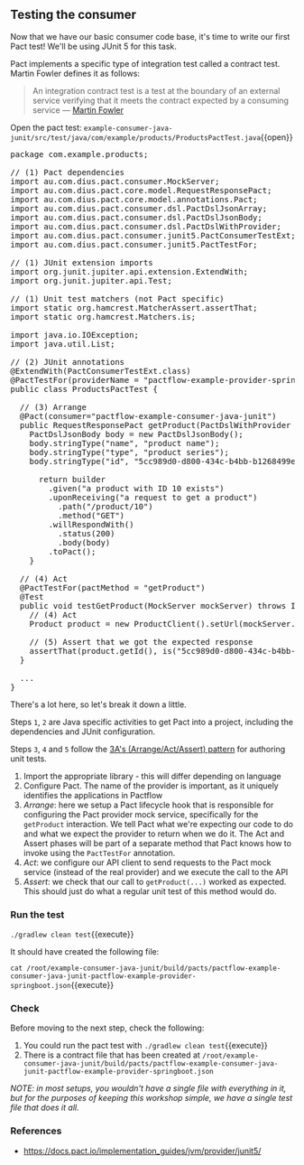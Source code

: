## Testing the consumer

Now that we have our basic consumer code base, it's time to write our first Pact test! We'll be using JUnit 5 for this task.

Pact implements a specific type of integration test called a contract test. Martin Fowler defines it as follows:

> An integration contract test is a test at the boundary of an external service verifying that it meets the contract expected by a consuming service — [Martin Fowler](https://martinfowler.com/bliki/IntegrationContractTest.html)

Open the pact test: `example-consumer-java-junit/src/test/java/com/example/products/ProductsPactTest.java`{{open}}

<pre class="file">
package com.example.products;

// (1) Pact dependencies
import au.com.dius.pact.consumer.MockServer;
import au.com.dius.pact.core.model.RequestResponsePact;
import au.com.dius.pact.core.model.annotations.Pact;
import au.com.dius.pact.consumer.dsl.PactDslJsonArray;
import au.com.dius.pact.consumer.dsl.PactDslJsonBody;
import au.com.dius.pact.consumer.dsl.PactDslWithProvider;
import au.com.dius.pact.consumer.junit5.PactConsumerTestExt;
import au.com.dius.pact.consumer.junit5.PactTestFor;

// (1) JUnit extension imports
import org.junit.jupiter.api.extension.ExtendWith;
import org.junit.jupiter.api.Test;

// (1) Unit test matchers (not Pact specific)
import static org.hamcrest.MatcherAssert.assertThat;
import static org.hamcrest.Matchers.is;

import java.io.IOException;
import java.util.List;

// (2) JUnit annotations
@ExtendWith(PactConsumerTestExt.class)
@PactTestFor(providerName = "pactflow-example-provider-springboot")
public class ProductsPactTest {

  // (3) Arrange
  @Pact(consumer="pactflow-example-consumer-java-junit")
  public RequestResponsePact getProduct(PactDslWithProvider builder) {
    PactDslJsonBody body = new PactDslJsonBody();
    body.stringType("name", "product name");
    body.stringType("type", "product series");
    body.stringType("id", "5cc989d0-d800-434c-b4bb-b1268499e850");

      return builder
        .given("a product with ID 10 exists")
        .uponReceiving("a request to get a product")
          .path("/product/10")
          .method("GET")
        .willRespondWith()
          .status(200)
          .body(body)
        .toPact();
    }

  // (4) Act
  @PactTestFor(pactMethod = "getProduct")
  @Test
  public void testGetProduct(MockServer mockServer) throws IOException {
    // (4) Act
    Product product = new ProductClient().setUrl(mockServer.getUrl()).getProduct("10");

    // (5) Assert that we got the expected response
    assertThat(product.getId(), is("5cc989d0-d800-434c-b4bb-b1268499e850"));
  }

  ...
}
</pre>

There's a lot here, so let's break it down a little.

Steps `1`, `2` are Java specific activities to get Pact into a project, including the dependencies and JUnit configuration.

Steps `3`, `4` and `5` follow the [3A's (Arrange/Act/Assert) pattern](https://docs.microsoft.com/en-us/visualstudio/test/unit-test-basics?view=vs-2019#write-your-tests) for authoring unit tests.

1. Import the appropriate library - this will differ depending on language
2. Configure Pact. The name of the provider is important, as it uniquely identifies the applications in Pactflow
3. _Arrange_: here we setup a Pact lifecycle hook that is responsible for configuring the Pact provider mock service, specifically for the `getProduct` interaction. We tell Pact what we're expecting our code to do and what we expect the provider to return when we do it. The Act and Assert phases will be part of a separate method that Pact knows how to invoke using the `PactTestFor` annotation.
5. _Act_: we configure our API client to send requests to the Pact mock service (instead of the real provider) and we execute the call to the API
6. _Assert_: we check that our call to `getProduct(...)` worked as expected. This should just do what a regular unit test of this method would do.

### Run the test

`./gradlew clean test`{{execute}}

It should have created the following file:

`cat /root/example-consumer-java-junit/build/pacts/pactflow-example-consumer-java-junit-pactflow-example-provider-springboot.json`{{execute}}

### Check

Before moving to the next step, check the following:

1. You could run the pact test with `./gradlew clean test`{{execute}}
1. There is a contract file that has been created at `/root/example-consumer-java-junit/build/pacts/pactflow-example-consumer-java-junit-pactflow-example-provider-springboot.json`

_NOTE: in most setups, you wouldn't have a single file with everything in it, but for the purposes of keeping this workshop simple, we have a single test file that does it all._

### References

* https://docs.pact.io/implementation_guides/jvm/provider/junit5/